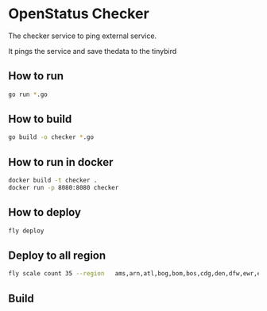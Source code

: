 # OpenStatus Checker

The checker service to ping external service.

It pings the service and save thedata to the tinybird

## How to run

```bash
go run *.go
```

## How to build

```bash
go build -o checker *.go
```

## How to run in docker

```bash
docker build -t checker .
docker run -p 8080:8080 checker
```

## How to deploy

```bash
fly deploy
```

## Deploy to all region

```bash
fly scale count 35 --region   ams,arn,atl,bog,bom,bos,cdg,den,dfw,ewr,eze,fra,gdl,gig,gru,hkg,iad,jnb,lax,lhr,mad,mia,nrt,ord,otp,phx,qro,scl,sjc,sea,sin,syd,waw,yul,yyz
```

## Build
